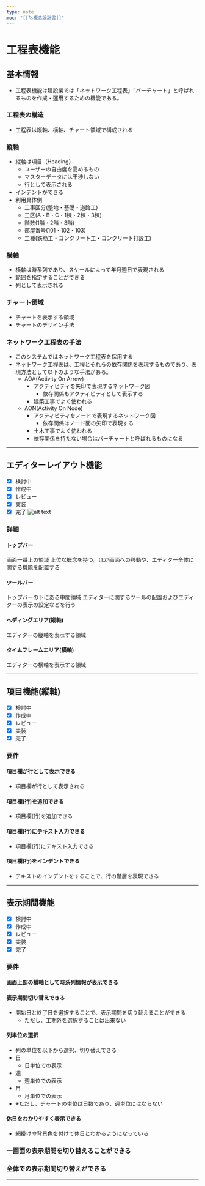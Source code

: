 ```yaml
---
type: note
moc: "[[🏷️概念設計書]]"
---
```



# 工程表機能

## 基本情報
- 工程表機能は建設業では「ネットワーク工程表」「バーチャート」と呼ばれるものを作成・運用するための機能である。

### 工程表の構造
- 工程表は縦軸、横軸、チャート領域で構成される

### 縦軸
- 縦軸は項目（Heading）
  - ユーザーの自由度を高めるもの
  - マスターデータには干渉しない
  - 行として表示される
- インデントができる
- 利用具体例
  - 工事区分(整地・基礎・道路工)
  - 工区(A・B・C・1棟・2棟・3棟)
  - 階数(1階・2階・3階)
  - 部屋番号(101・102・103)
  - 工種(鉄筋工・コンクリート工・コンクリート打設工)

### 横軸
- 横軸は時系列であり、スケールによって年月週日で表現される
- 範囲を指定することができる
- 列として表示される

### チャート領域
- チャートを表示する領域
- チャートのデザイン手法

### ネットワーク工程表の手法
- このシステムではネットワーク工程表を採用する
- ネットワーク工程表は、工程とそれらの依存関係を表現するものであり、表現方法として以下のような手法がある。
  - AOA(Activity On Arrow)
    - アクティビティを矢印で表現するネットワーク図
      - 依存関係もアクティビティとして表示する
    - 建築工事でよく使われる
  - AON(Activity On Node)
    - アクティビティをノードで表現するネットワーク図
      - 依存関係はノード間の矢印で表現する
    - 土木工事でよく使われる
    - 依存関係を持たない場合はバーチャートと呼ばれるものになる

---

## エディターレイアウト機能
- [X] 検討中
- [X] 作成中
- [X] レビュー
- [X] 実装
- [X] 完了
![alt text](</40.Kunai/image/スクリーンショット 2025-08-21 130723.png>)
### 詳細

#### トップバー
画面一番上の領域
上位な概念を持つ。ほか画面への移動や、エディター全体に関する機能を配置する

#### ツールバー
トップバーの下にある中間領域
エディターに関するツールの配置およびエディターの表示の設定などを行う

#### ヘディングエリア(縦軸)
エディターの縦軸を表示する領域

#### タイムフレームエリア(横軸)
エディターの横軸を表示する領域

---

## 項目機能(縦軸)
- [X] 検討中
- [X] 作成中
- [X] レビュー
- [X] 実装
- [X] 完了

### 要件
#### 項目欄が行として表示できる
- 項目欄が行として表示される

#### 項目欄(行)を追加できる
- 項目欄(行)を追加できる

#### 項目欄(行)にテキスト入力できる
- 項目欄(行)にテキスト入力できる

#### 項目欄(行)をインデントできる
- テキストのインデントをすることで、行の階層を表現できる

---


## 表示期間機能
- [X] 検討中
- [X] 作成中
- [X] レビュー
- [X] 実装
- [X] 完了

### 要件
#### 画面上部の横軸として時系列情報が表示できる

#### 表示期間切り替えできる
- 開始日と終了日を選択することで、表示期間を切り替えることができる
  - ただし、工期外を選択することは出来ない
#### 列単位の選択
  - 列の単位を以下から選択、切り替えできる
  - 日
    - 日単位での表示
  - 週
    - 週単位での表示
  - 月
    - 月単位での表示
  - ※ただし、チャートの単位は日数であり、週単位にはならない

#### 休日をわかりやすく表示できる
- 網掛けや背景色を付けて休日とわかるようになっている

### 一画面の表示期間を切り替えることができる

### 全体での表示期間切り替えができる

---  




